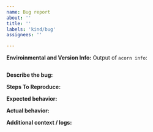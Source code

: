 ```yaml
---
name: Bug report
about: ''
title: ''
labels: 'kind/bug'
assignees: ''

---
```


**Enviroinmental and Version Info:**
Output of `acorn info`:
```

```

**Describe the bug:**


**Steps To Reproduce:**


**Expected behavior:**


**Actual behavior:**


**Additional context / logs:**


